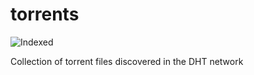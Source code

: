 torrents 
========
![Indexed](https://img.shields.io/badge/indexed-105411-blue)

Collection of torrent files discovered in the DHT network
